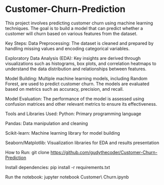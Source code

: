 # Customer-Churn-Prediction
This project involves predicting customer churn using machine learning techniques. The goal is to build a model that can predict whether a customer will churn based on various features from the dataset.

Key Steps:
Data Preprocessing: The dataset is cleaned and prepared by handling missing values and encoding categorical variables.

Exploratory Data Analysis (EDA): Key insights are derived through visualizations such as histograms, box plots, and correlation heatmaps to understand the data distribution and relationships between features.

Model Building: Multiple machine learning models, including Random Forest, are used to predict customer churn. The models are evaluated based on metrics such as accuracy, precision, and recall.

Model Evaluation: The performance of the model is assessed using confusion matrices and other relevant metrics to ensure its effectiveness.

Tools and Libraries Used:
Python: Primary programming language

Pandas: Data manipulation and cleaning

Scikit-learn: Machine learning library for model building

Seaborn/Matplotlib: Visualization libraries for EDA and results presentation

How to Run:
git clone https://github.com/gudythecoder/Customer-Churn-Prediction

Install dependencies:
pip install -r requirements.txt

Run the notebook:
jupyter notebook Customer\ Churn.ipynb
